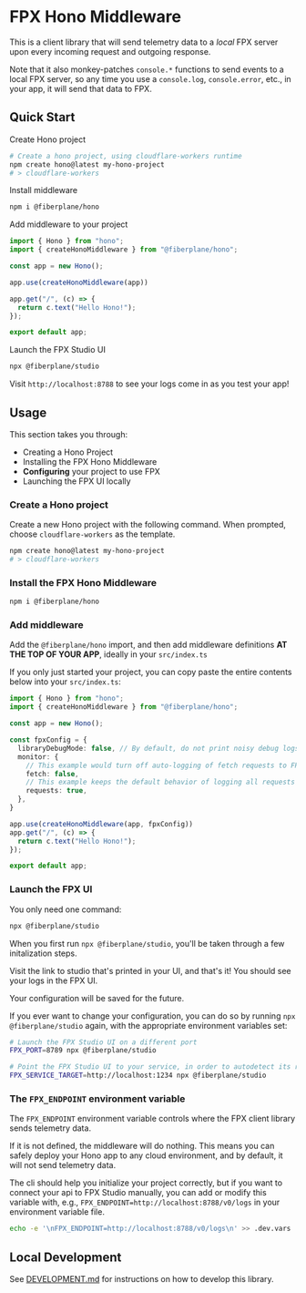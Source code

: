# FPX Hono Middleware

This is a client library that will send telemetry data to a *local* FPX server upon every incoming request and outgoing response.

Note that it also monkey-patches `console.*` functions to send events to a local FPX server, 
so any time you use a `console.log`, `console.error`, etc., in your app, it will send that data to FPX.

## Quick Start

Create Hono project
```sh
# Create a hono project, using cloudflare-workers runtime
npm create hono@latest my-hono-project
# > cloudflare-workers
```

Install middleware

```sh
npm i @fiberplane/hono
```

Add middleware to your project

```ts
import { Hono } from "hono";
import { createHonoMiddleware } from "@fiberplane/hono";

const app = new Hono();

app.use(createHonoMiddleware(app))

app.get("/", (c) => {
  return c.text("Hello Hono!");
});

export default app;
```

Launch the FPX Studio UI

```sh
npx @fiberplane/studio
```

Visit `http://localhost:8788` to see your logs come in as you test your app!

## Usage

This section takes you through:

- Creating a Hono Project
- Installing the FPX Hono Middleware
- **Configuring** your project to use FPX
- Launching the FPX UI locally

### Create a Hono project

Create a new Hono project with the following command. When prompted, choose `cloudflare-workers` as the template.

```sh
npm create hono@latest my-hono-project
# > cloudflare-workers
```

### Install the FPX Hono Middleware

```sh
npm i @fiberplane/hono
```

### Add middleware

Add the `@fiberplane/hono` import, and then add middleware definitions **AT THE TOP OF YOUR APP**, ideally in your `src/index.ts`

If you only just started your project, you can copy paste the entire contents below into your `src/index.ts`:

```ts
import { Hono } from "hono";
import { createHonoMiddleware } from "@fiberplane/hono";

const app = new Hono();

const fpxConfig = {
  libraryDebugMode: false, // By default, do not print noisy debug logs
  monitor: {
    // This example would turn off auto-logging of fetch requests to FPX
    fetch: false,
    // This example keeps the default behavior of logging all requests to FPX
    requests: true,
  },
}

app.use(createHonoMiddleware(app, fpxConfig))
app.get("/", (c) => {
  return c.text("Hello Hono!");
});

export default app;
```


### Launch the FPX UI

You only need one command:

```sh
npx @fiberplane/studio
```

When you first run `npx @fiberplane/studio`, you'll be taken through a few initalization steps.

Visit the link to studio that's printed in your UI, and that's it! You should see your logs in the FPX UI.

Your configuration will be saved for the future.

If you ever want to change your configuration, you can do so by running `npx @fiberplane/studio` again, with the appropriate environment variables set:

```sh
# Launch the FPX Studio UI on a different port
FPX_PORT=8789 npx @fiberplane/studio

# Point the FPX Studio UI to your service, in order to autodetect its routes
FPX_SERVICE_TARGET=http://localhost:1234 npx @fiberplane/studio
```

### The `FPX_ENDPOINT` environment variable

The `FPX_ENDPOINT` environment variable controls where the FPX client library sends telemetry data.

If it is not defined, the middleware will do nothing. This means you can safely deploy your Hono app to any cloud environment, and by default, it will not send telemetry data.

The cli should help you initialize your project correctly, but if you want to connect your api to FPX Studio manually, you can add or modify this variable with, e.g., `FPX_ENDPOINT=http://localhost:8788/v0/logs` in your environment variable file.

```sh
echo -e '\nFPX_ENDPOINT=http://localhost:8788/v0/logs\n' >> .dev.vars
```

## Local Development

See [DEVELOPMENT.md](./DEVELOPMENT.md) for instructions on how to develop this library.
